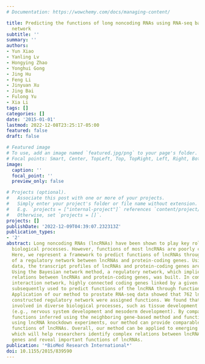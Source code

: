 ```yaml
---
# Documentation: https://wowchemy.com/docs/managing-content/

title: Predicting the functions of long noncoding RNAs using RNA-seq based on Bayesian
  network
subtitle: ''
summary: ''
authors:
- Yun Xiao
- Yanling Lv
- Hongying Zhao
- Yonghui Gong
- Jing Hu
- Feng Li
- Jinyuan Xu
- Jing Bai
- Fulong Yu
- Xia Li
tags: []
categories: []
date: '2015-01-01'
lastmod: 2022-12-08T23:25:17-05:00
featured: false
draft: false

# Featured image
# To use, add an image named `featured.jpg/png` to your page's folder.
# Focal points: Smart, Center, TopLeft, Top, TopRight, Left, Right, BottomLeft, Bottom, BottomRight.
image:
  caption: ''
  focal_point: ''
  preview_only: false

# Projects (optional).
#   Associate this post with one or more of your projects.
#   Simply enter your project's folder or file name without extension.
#   E.g. `projects = ["internal-project"]` references `content/project/deep-learning/index.md`.
#   Otherwise, set `projects = []`.
projects: []
publishDate: '2022-12-09T04:39:07.232313Z'
publication_types:
- '2'
abstract: Long noncoding RNAs (lncRNAs) have been shown to play key roles in various
  biological processes. However, functions of most lncRNAs are poorly characterized.
  Here, we represent a framework to predict functions of lncRNAs through construction
  of a regulatory network between lncRNAs and protein-coding genes. Using RNA-seq
  data, the transcript profiles of lncRNAs and protein-coding genes are constructed.
  Using the Bayesian network method, a regulatory network, which implies dependency
  relations between lncRNAs and protein-coding genes, was built. In combining protein
  interaction network, highly connected coding genes linked by a given lncRNA were
  subsequently used to predict functions of the lncRNA through functional enrichment.
  Application of our method to prostate RNA-seq data showed that 762 lncRNAs in the
  constructed regulatory network were assigned functions. We found that lncRNAs are
  involved in diverse biological processes, such as tissue development or embryo development
  (e.g., nervous system development and mesoderm development). By comparison with
  functions inferred using the neighboring gene-based method and functions determined
  using lncRNA knockdown experiments, our method can provide comparable predicted
  functions of lncRNAs. Overall, our method can be applied to emerging RNA-seq data,
  which will help researchers identify complex relations between lncRNAs and coding
  genes and reveal important functions of lncRNAs.
publication: '*BioMed Research International*'
doi: 10.1155/2015/839590
---
```

